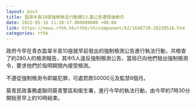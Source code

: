 ```yaml
---
layout: post
title: 盈翠半島10座強檢執法行動揭5人違公告遭發強檢令
date: 2022-05-16 11:38:17.000000000 +08:00
link: https://news.rthk.hk/rthk/ch/component/k2/1648720-20220516.htm
categories: rthk
---
```


政府今早在青衣盈翠半島10座就早前發出的強制檢測公告進行執法行動，共檢查了約280人的檢測報告，其中5人違反強制檢測公告，當局已向他們發出強制檢測令，要求他們於指明期間內接受檢測。

不遵從強制檢測令即屬犯罪，可處罰款50000元及監禁6個月。
 
葵青民政事務處聯同葵青警區和衞生署，進行今早的執法行動，由今早約7時30分開始至早上約10時結束。
